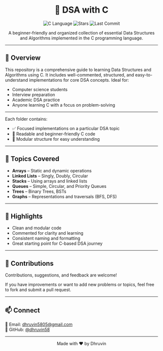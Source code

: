 <h1 align="center">🧠 DSA with C</h1>

<p align="center">
  <img src="https://img.shields.io/badge/Language-C-blue?style=for-the-badge" alt="C Language">
  <img src="https://img.shields.io/github/stars/dhruvin58/DSA_WITH_C?style=for-the-badge" alt="Stars">
  <img src="https://img.shields.io/github/last-commit/dhruvin58/DSA_WITH_C?style=for-the-badge" alt="Last Commit">
</p>

<p align="center">
  A beginner-friendly and organized collection of essential Data Structures and Algorithms implemented in the C programming language.
</p>

---

## 🧾 Overview

This repository is a comprehensive guide to learning Data Structures and Algorithms using C. It includes well-commented, structured, and easy-to-understand implementations for core DSA concepts. Ideal for:

- Computer science students
- Interview preparation
- Academic DSA practice
- Anyone learning C with a focus on problem-solving

---


Each folder contains:
- ✅ Focused implementations on a particular DSA topic
- 🧠 Readable and beginner-friendly C code
- 📝 Modular structure for easy understanding

---

## 📌 Topics Covered

- **Arrays** – Static and dynamic operations
- **Linked Lists** – Singly, Doubly, Circular
- **Stacks** – Using arrays and linked lists
- **Queues** – Simple, Circular, and Priority Queues
- **Trees** – Binary Trees, BSTs
- **Graphs** – Representations and traversals (BFS, DFS)

---

## 🌟 Highlights

- Clean and modular code
- Commented for clarity and learning
- Consistent naming and formatting
- Great starting point for C-based DSA journey

---

## 🤝 Contributions

Contributions, suggestions, and feedback are welcome!

If you have improvements or want to add new problems or topics, feel free to fork and submit a pull request.

---

## 📫 Connect

📧 Email: [dhruvin5805@gmail.com](mailto:dhruvin.mavani.career@gmail.com)  
🔗 GitHub: [@dhruvin58](https://github.com/dhruvin58)

---

<p align="center">
  Made with ❤️ by Dhruvin
</p>

